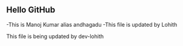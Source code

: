 ## Hello GitHub

-This is Manoj Kumar alias andhagadu
-This file is updated by Lohith

This file is being updated by dev-lohith